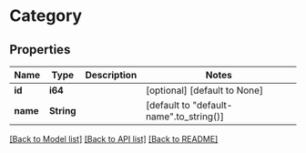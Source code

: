 # Category

## Properties
Name | Type | Description | Notes
------------ | ------------- | ------------- | -------------
**id** | **i64** |  | [optional] [default to None]
**name** | **String** |  | [default to "default-name".to_string()]

[[Back to Model list]](../README.md#documentation-for-models) [[Back to API list]](../README.md#documentation-for-api-endpoints) [[Back to README]](../README.md)


